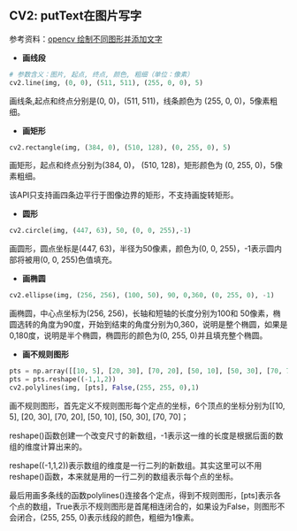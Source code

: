 ## CV2: putText在图片写字

参考资料：[opencv 绘制不同图形并添加文字](https://www.jianshu.com/p/e99ede5103ed)

* **画线段**

```python
# 参数含义：图片, 起点, 终点, 颜色, 粗细（单位：像素）
cv2.line(img, (0, 0), (511, 511), (255, 0, 0), 5)
```

画线条,起点和终点分别是(0, 0)，(511, 511)，线条颜色为 (255, 0, 0)，5像素粗细。

* **画矩形**

```python
cv2.rectangle(img, (384, 0), (510, 128), (0, 255, 0), 5)
```

画矩形，起点和终点分别为(384, 0)， (510, 128)，矩形颜色为 (0, 255, 0)，5像素粗细。

该API只支持画四条边平行于图像边界的矩形，不支持画旋转矩形。

* **圆形**

```python
cv2.circle(img, (447, 63), 50, (0, 0, 255),-1)
```

画圆形，圆点坐标是(447, 63)，半径为50像素，颜色为(0, 0, 255)，-1表示圆内部将被用(0, 0, 255)色值填充。

* **画椭圆**

```python
cv2.ellipse(img, (256, 256), (100, 50), 90, 0,360, (0, 255, 0), -1)
```

画椭圆，中心点坐标为(256, 256)，长轴和短轴的长度分别为100和 50像素，椭圆选转的角度为90度，开始到结束的角度分别为0,360，说明是整个椭圆，如果是0,180度，说明是半个椭圆，椭圆形的颜色为(0, 255, 0)并且填充整个椭圆。

* **画不规则图形**

```python
pts = np.array([[10, 5], [20, 30], [70, 20], [50, 10], [50, 30], [70, 70]], np.int32)
pts = pts.reshape((-1,1,2))
cv2.polylines(img, [pts], False,(255, 255, 0),1)
```

画不规则图形，首先定义不规则图形每个定点的坐标，6个顶点的坐标分别为[[10, 5], [20, 30], [70, 20], [50, 10], [50, 30], [70, 70]；

reshape()函数创建一个改变尺寸的新数组，-1表示这一维的长度是根据后面的数组的维度计算出来的。

reshape((-1,1,2))表示数组的维度是一行二列的新数组。其实这里可以不用reshape()函数，本来就是用的一行二列的数组表示每个点的坐标。

最后用画多条线的函数polylines()连接各个定点，得到不规则图形，[pts]表示各个点的数组，True表示不规则图形是首尾相连闭合的，如果设为False，则图形不会闭合，(255, 255, 0)表示线段的颜色，粗细为1像素。






